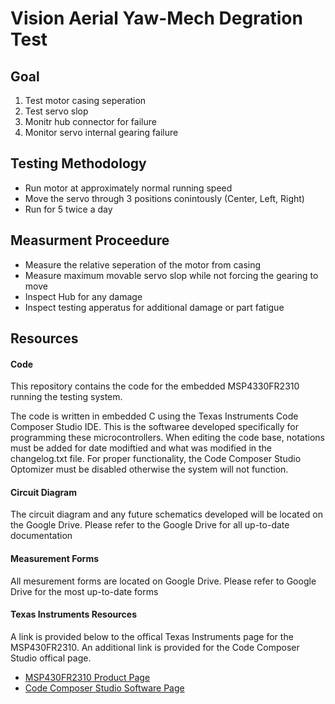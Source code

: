 <H1>Vision Aerial Yaw-Mech Degration Test</H1>
<H2> Goal </H2>

1. Test motor casing seperation
2. Test servo slop 
3. Monitr hub connector for failure
4. Monitor servo internal gearing failure

<H2>Testing Methodology</H2>
<ul>
<li>Run motor at approximately normal running speed</li>
<li>Move the servo through 3 positions conintously (Center, Left, Right)</li>
<li>Run for 5 twice a day</li>
</ul>

<H2> Measurment Proceedure </H2>
<ul>
<li>Measure the relative seperation of the motor from casing</li>
<li>Measure maximum movable servo slop while not forcing the gearing to move </li>
<li>Inspect Hub for any damage</li>
<li>Inspect testing apperatus for additional damage or part fatigue</li>
</ul>

<H2>Resources</H2>
<H4>Code</H4>
<p>This repository contains the code for the embedded MSP4330FR2310 running the testing system.</p>
<p>The code is written in embedded C using the Texas Instruments Code Composer Studio IDE. This is the softwaree developed specifically for programming these microcontrollers. When editing the code base, notations must be added for date modiftied and what was modified in the changelog.txt file. For proper functionality, the Code Composer Studio Optomizer must be disabled otherwise the system will not function.</p>
<H4>Circuit Diagram</H4>
<p>The circuit diagram and any future schematics developed will be located on the Google Drive. Please refer to the Google Drive for all up-to-date documentation</p>
<H4>Measurement Forms</H4>
<p>All mesurement forms are located on Google Drive. Please refer to Google Drive for the most up-to-date forms</p>

<H4>Texas Instruments Resources</H4>
<p>A link is provided below to the offical Texas Instruments page for the MSP430FR2310. An additional link is provided for the Code Composer Studio offical page.</p>
<ul>
<li>
    <a href="https://www.ti.com/product/MSP430FR2310">MSP430FR2310 Product Page</a>
</li>
<li>
    <a href="https://www.ti.com/tool/CCSTUDIO">Code Composer Studio Software Page</a>
</li>
</ul>
